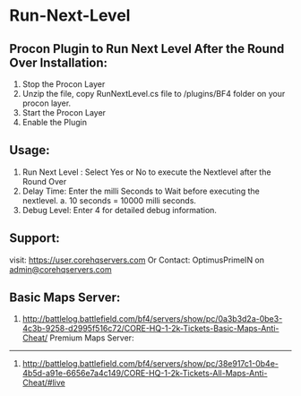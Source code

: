 # Run-Next-Level
Procon Plugin to Run Next Level After the Round Over
Installation:
-------------
1. Stop the Procon Layer
2. Unzip the file, copy RunNextLevel.cs file to /plugins/BF4 folder on your procon layer.
3. Start the Procon Layer
4. Enable the Plugin

Usage:
--------
1. Run Next Level : Select Yes or No to execute the Nextlevel after the Round Over
2. Delay Time: Enter the milli Seconds to Wait before executing the nextlevel. 
  a. 10 seconds = 10000 milli seconds. 
3. Debug Level: Enter 4 for detailed debug information.

Support:
---------
visit: https://user.corehqservers.com
Or Contact: OptimusPrimeIN on admin@corehqservers.com

Basic Maps Server:
--------------------
 1. http://battlelog.battlefield.com/bf4/servers/show/pc/0a3b3d2a-0be3-4c3b-9258-d2995f516c72/CORE-HQ-1-2k-Tickets-Basic-Maps-Anti-Cheat/ 
Premium Maps Server:
-------------------
 1. http://battlelog.battlefield.com/bf4/servers/show/pc/38e917c1-0b4e-4b5d-a91e-6656e7a4c149/CORE-HQ-1-2k-Tickets-All-Maps-Anti-Cheat/#live
